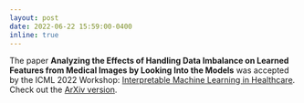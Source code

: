 ```yaml
---
layout: post
date: 2022-06-22 15:59:00-0400
inline: true
---
```

The paper **Analyzing the Effects of Handling Data Imbalance on Learned Features from Medical Images by Looking Into the Models** was accepted by the ICML 2022 Workshop: 
[Interpretable Machine Learning in Healthcare](https://sites.google.com/view/imlh2022/home). Check out the [ArXiv version](https://arxiv.org/pdf/2204.01729.pdf).